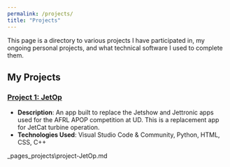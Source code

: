 ```yaml
---
permalink: /projects/
title: "Projects"
---
```


This page is a directory to various projects I have participated in, my ongoing personal projects, and what technical software I used to complete them. 

## My Projects

### [Project 1: JetOp](._pages/_projects/project-JetOp.md)
- **Description**: An app built to replace the Jetshow and Jettronic apps used for the AFRL APOP competition at UD. This is a replacement app for JetCat turbine operation. 
- **Technologies Used**: Visual Studio Code & Community, Python, HTML, CSS, C++

_pages\_projects\project-JetOp.md